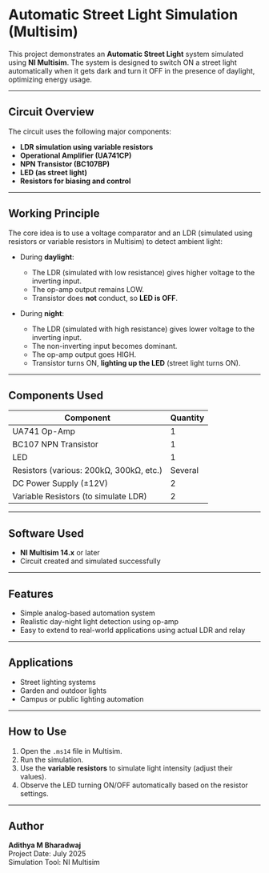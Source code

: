 # Automatic Street Light Simulation (Multisim)

This project demonstrates an **Automatic Street Light** system simulated using **NI Multisim**. The system is designed to switch ON a street light automatically when it gets dark and turn it OFF in the presence of daylight, optimizing energy usage.

---

##  Circuit Overview

The circuit uses the following major components:
- **LDR simulation using variable resistors**
- **Operational Amplifier (UA741CP)**
- **NPN Transistor (BC107BP)**
- **LED (as street light)**
- **Resistors for biasing and control**

---

##  Working Principle

The core idea is to use a voltage comparator and an LDR (simulated using resistors or variable resistors in Multisim) to detect ambient light:

- During **daylight**:
  - The LDR (simulated with low resistance) gives higher voltage to the inverting input.
  - The op-amp output remains LOW.
  - Transistor does **not** conduct, so **LED is OFF**.

- During **night**:
  - The LDR (simulated with high resistance) gives lower voltage to the inverting input.
  - The non-inverting input becomes dominant.
  - The op-amp output goes HIGH.
  - Transistor turns ON, **lighting up the LED** (street light turns ON).

---

##  Components Used

| Component         | Quantity |
|------------------|----------|
| UA741 Op-Amp     | 1        |
| BC107 NPN Transistor | 1    |
| LED              | 1        |
| Resistors (various: 200kΩ, 300kΩ, etc.) | Several |
| DC Power Supply (±12V) | 2 |
| Variable Resistors (to simulate LDR) | 2 |

---

##  Software Used

- **NI Multisim 14.x** or later
- Circuit created and simulated successfully

---

##  Features

- Simple analog-based automation system
- Realistic day-night light detection using op-amp
- Easy to extend to real-world applications using actual LDR and relay

---

##  Applications

- Street lighting systems
- Garden and outdoor lights
- Campus or public lighting automation

---

##  How to Use

1. Open the `.ms14` file in Multisim.
2. Run the simulation.
3. Use the **variable resistors** to simulate light intensity (adjust their values).
4. Observe the LED turning ON/OFF automatically based on the resistor settings.

---



##  Author

**Adithya M Bharadwaj**  
Project Date: July 2025  
Simulation Tool: NI Multisim  
